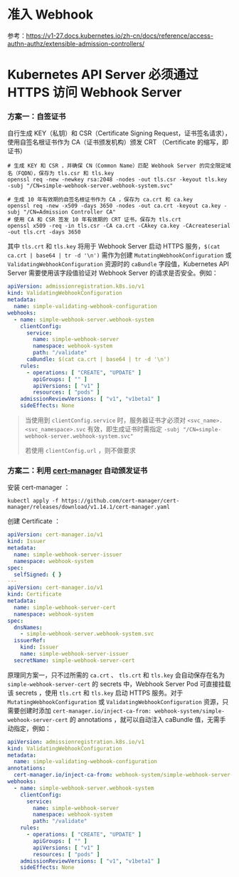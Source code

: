 # 准入 Webhook

参考：https://v1-27.docs.kubernetes.io/zh-cn/docs/reference/access-authn-authz/extensible-admission-controllers/

# Kubernetes API Server 必须通过 HTTPS 访问 Webhook Server

### 方案一：自签证书

自行生成 KEY（私钥）和 CSR（Certificate Signing Request，证书签名请求），使用自签名根证书作为 CA（证书颁发机构）颁发 CRT
（Certificate 的缩写，即证书）

```shell
# 生成 KEY 和 CSR ，并确保 CN（Common Name）匹配 Webhook Server 的完全限定域名（FQDN），保存为 tls.csr 和 tls.key
openssl req -new -newkey rsa:2048 -nodes -out tls.csr -keyout tls.key -subj "/CN=simple-webhook-server.webhook-system.svc"
   
# 生成 10 年有效期的自签名根证书作为 CA ，保存为 ca.crt 和 ca.key
openssl req -new -x509 -days 3650 -nodes -out ca.crt -keyout ca.key -subj "/CN=Admission Controller CA"
# 使用 CA 和 CSR 签发 10 年有效期的 CRT 证书，保存为 tls.crt
openssl x509 -req -in tls.csr -CA ca.crt -CAkey ca.key -CAcreateserial -out tls.crt -days 3650
```

其中 `tls.crt` 和 `tls.key` 将用于 Webhook Server 启动 HTTPS 服务，`$(cat ca.crt | base64 | tr -d '\n')`
需作为创建 `MutatingWebhookConfiguration` 或 `ValidatingWebhookConfiguration` 资源时的 `caBundle` 字段值，Kubernetes API
Server 需要使用该字段值验证对 Webhook Server 的请求是否安全。例如：

```yaml
apiVersion: admissionregistration.k8s.io/v1
kind: ValidatingWebhookConfiguration
metadata:
  name: simple-validating-webhook-configuration
webhooks:
  - name: simple-webhook-server.webhook-system
    clientConfig:
      service:
        name: simple-webhook-server
        namespace: webhook-system
        path: "/validate"
      caBundle: $(cat ca.crt | base64 | tr -d '\n')
    rules:
      - operations: [ "CREATE", "UPDATE" ]
        apiGroups: [ "" ]
        apiVersions: [ "v1" ]
        resources: [ "pods" ]
    admissionReviewVersions: [ "v1", "v1beta1" ]
    sideEffects: None
```

> 当使用到 `clientConfig.service` 时，服务器证书才必须对 `<svc_name>.<svc_namespace>.svc`
> 有效，即生成证书时需指定 `-subj "/CN=simple-webhook-server.webhook-system.svc"`
>
> 若使用 `clientConfig.url` ，则不做要求

### 方案二：利用 [cert-manager](https://github.com/cert-manager/cert-manager) 自动颁发证书

安装 cert-manager ：

```shell
kubectl apply -f https://github.com/cert-manager/cert-manager/releases/download/v1.14.1/cert-manager.yaml
```

创建 Certificate ：

```yaml
apiVersion: cert-manager.io/v1
kind: Issuer
metadata:
  name: simple-webhook-server-issuer
  namespace: webhook-system
spec:
  selfSigned: { }
---
apiVersion: cert-manager.io/v1
kind: Certificate
metadata:
  name: simple-webhook-server-cert
  namespace: webhook-system
spec:
  dnsNames:
    - simple-webhook-server.webhook-system.svc
  issuerRef:
    kind: Issuer
    name: simple-webhook-server-issuer
  secretName: simple-webhook-server-cert
```

原理同方案一，只不过所需的 `ca.crt` 、 `tls.crt` 和 `tls.key` 会自动保存在名为 `simple-webhook-server-cert` 的 secrets
中，Webhook Server Pod 可直接挂载该 secrets ，使用 `tls.crt` 和 `tls.key` 启动 HTTPS
服务。对于 `MutatingWebhookConfiguration` 或 `ValidatingWebhookConfiguration`
资源，只需要创建时添加 `cert-manager.io/inject-ca-from: webhook-system/simple-webhook-server-cert` 的 annotations
，就可以自动注入 caBundle 值，无需手动指定，例如：

```yaml
apiVersion: admissionregistration.k8s.io/v1
kind: ValidatingWebhookConfiguration
metadata:
  name: simple-validating-webhook-configuration
annotations:
  cert-manager.io/inject-ca-from: webhook-system/simple-webhook-server-cert
webhooks:
  - name: simple-webhook-server.webhook-system
    clientConfig:
      service:
        name: simple-webhook-server
        namespace: webhook-system
        path: "/validate"
    rules:
      - operations: [ "CREATE", "UPDATE" ]
        apiGroups: [ "" ]
        apiVersions: [ "v1" ]
        resources: [ "pods" ]
    admissionReviewVersions: [ "v1", "v1beta1" ]
    sideEffects: None
```
